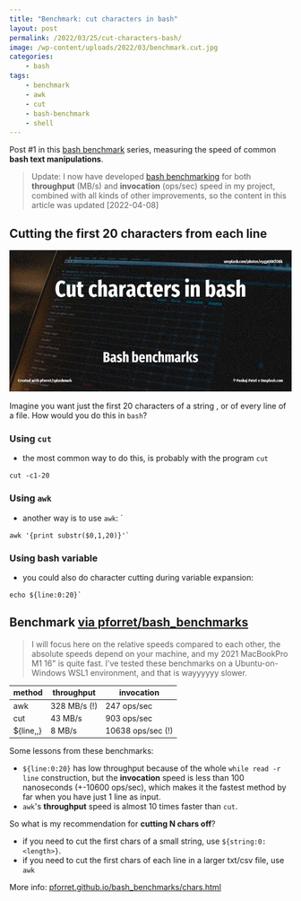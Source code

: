 ```yaml
---
title: "Benchmark: cut characters in bash"
layout: post
permalink: /2022/03/25/cut-characters-bash/
image: /wp-content/uploads/2022/03/benchmark.cut.jpg
categories:
    - bash
tags:
    - benchmark
    - awk
    - cut
    - bash-benchmark
    - shell
---
```

Post #1 in this [bash benchmark](/tag/bash-benchmark/) series, 
measuring the speed of common **bash text manipulations**.


> Update: I now have developed [bash benchmarking](https://github.com/pforret/bash_benchmarks) for both **throughput** (MB/s) and **invocation** (ops/sec) speed in my project, combined with all kinds of other improvements, so the content in this article was updated [2022-04-08] 

## Cutting the first 20 characters from each line

![Bash benchmarks](/wp-content/uploads/2022/03/benchmark.cut.jpg)

Imagine you want just the first 20 characters of a string , or of every line of a file. How would you do this in `bash`?

### Using `cut`
* the most common way to do this, is probably with the program `cut` 

```shell
cut -c1-20
```

### Using `awk`
* another way is to use `awk`: `

```shell
awk '{print substr($0,1,20)}'`
```

### Using bash variable
* you could also do character cutting during variable expansion: 

```shell
echo ${line:0:20}`
```

## Benchmark [via pforret/bash_benchmarks](https://github.com/pforret/bash_benchmarks) 

> I will focus here on the relative speeds compared to each other, the absolute speeds depend on your machine, and my 2021 MacBookPro M1 16" is quite fast. I've tested these benchmarks on a Ubuntu-on-Windows WSL1 environment, and that is wayyyyyy slower.

| method           | throughput   | invocation        |
|------------------|--------------|-------------------|
| awk              | 328 MB/s (!) | 247 ops/sec       |
| cut              | 43 MB/s      | 903 ops/sec       |
| ${line,,}        | 8 MB/s       | 10638 ops/sec (!) |

Some lessons from these benchmarks:
* `${line:0:20}` has low throughput because of the whole `while read -r line` construction, but the **invocation** speed is less than 100 nanoseconds (+-10600 ops/sec), which makes it the fastest method by far when you have just 1 line as input.
* `awk`'s **throughput** speed is almost 10 times faster than `cut`.

So what is my recommendation for **cutting N chars off**?
* if you need to cut the first chars of a small string, use `${string:0:<length>}`.
* if you need to cut the first chars of each line in a larger txt/csv file, use `awk`

More info: [pforret.github.io/bash_benchmarks/chars.html](https://pforret.github.io/bash_benchmarks/chars.html)